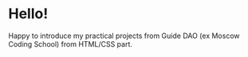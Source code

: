 # Hello! 

Happy to introduce my practical projects from Guide DAO (ex Moscow Coding School) from HTML/CSS part.
 
